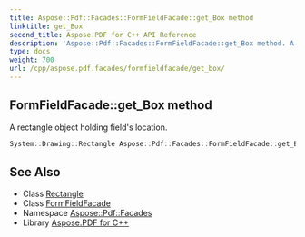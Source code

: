 ```yaml
---
title: Aspose::Pdf::Facades::FormFieldFacade::get_Box method
linktitle: get_Box
second_title: Aspose.PDF for C++ API Reference
description: 'Aspose::Pdf::Facades::FormFieldFacade::get_Box method. A rectangle object holding field''s location in C++.'
type: docs
weight: 700
url: /cpp/aspose.pdf.facades/formfieldfacade/get_box/
---
```

## FormFieldFacade::get_Box method


A rectangle object holding field's location.

```cpp
System::Drawing::Rectangle Aspose::Pdf::Facades::FormFieldFacade::get_Box() const
```

## See Also

* Class [Rectangle](../../../system.drawing/rectangle/)
* Class [FormFieldFacade](../)
* Namespace [Aspose::Pdf::Facades](../../)
* Library [Aspose.PDF for C++](../../../)
